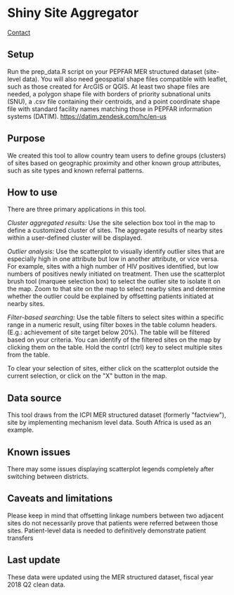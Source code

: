 # Shiny Site Aggregator

[Contact](mailto:wvp3@cdc.gov)


Setup
------
Run the prep_data.R script on your PEPFAR MER structured dataset (site-level data).  You will also need geospatial shape files compatible with leaflet, such as those created for ArcGIS or QGIS. At least two shape files are needed, a polygon shape file with borders of priority subnational units (SNU), a .csv file containing their centroids, and a point coordinate shape file with standard facility names matching those in PEPFAR information systems (DATIM).  https://datim.zendesk.com/hc/en-us


Purpose
------
We created this tool to allow country team users to define groups (clusters) of sites based on geographic proximity and other known group attributes, such as site types and known referral patterns.  



How to use
------
There are three primary applications in this tool.

*Cluster aggregated results:* 
Use the site selection box tool in the map to define a customized cluster of sites. The aggregate results of nearby sites within a user-defined cluster will be displayed.  

*Outlier analysis:* 
Use the scatterplot to visually identify outlier sites that are especially high in one attribute but low in another attribute, or vice versa.  For example, sites with a high number of HIV positives identified, but low numbers of positives newly initiated on treatment.  Then use the scatterplot brush tool (marquee selection box) to select the outlier site to isolate it on the map.  Zoom to that site on the map to select nearby sites and determine whether the outlier could be explained by offsetting patients initiated at nearby sites.  

*Filter-based searching:* 
Use the table filters to select sites within a specific range in a numeric result, using filter boxes in the table column headers.  (E.g.: achievement of site target below 20%).  The table will be filtered based on your criteria.  You can identify of the filtered sites on the map by clicking them on the table.  Hold the contrl (ctrl) key to select multiple sites from the table.

To clear your selection of sites, either click on the scatterplot outside the current selection, or click on the "X" button in the map.


Data source
------
This tool draws from the ICPI MER structured dataset (formerly "factview"), site by implementing mechanism level data.  South Africa is used as an example.  


Known issues
------
There may some issues displaying scatterplot legends completely after switching between districts.  

Caveats and limitations
------
Please keep in mind that offsetting linkage numbers between two adjacent sites do not necessarily prove that patients were referred between those sites.  Patient-level data is needed to definitively demonstrate patient transfers


Last update
------
These data were updated using the MER structured dataset, fiscal year 2018 Q2 clean data.  
